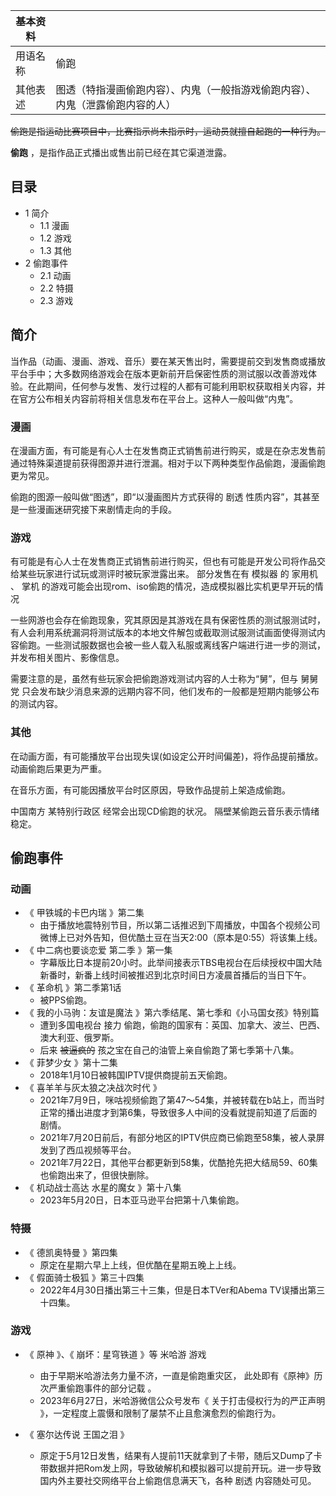|  **基本资料**  ||
|---|---|
|用语名称  |  偷跑   |
|其他表述  |  图透（特指漫画偷跑内容）、内鬼（一般指游戏偷跑内容）、内鬼（泄露偷跑内容的人）   |
  
~~偷跑是指运动比赛项目中，比赛指示尚未指示时，运动员就擅自起跑的一种行为。~~

**偷跑** ，是指作品正式播出或售出前已经在其它渠道泄露。

##  目录

  * 1  简介 
    * 1.1  漫画 
    * 1.2  游戏 
    * 1.3  其他 
  * 2  偷跑事件 
    * 2.1  动画 
    * 2.2  特摄 
    * 2.3  游戏 

##  简介

当作品（动画、漫画、游戏、音乐）要在某天售出时，需要提前交到发售商或播放平台手中；大多数网络游戏会在版本更新前开启保密性质的测试服以改善游戏体验。在此期间，任何参与发售、发行过程的人都有可能利用职权获取相关内容，并在官方公布相关内容前将相关信息发布在平台上。这种人一般叫做“内鬼”。

###  漫画

在漫画方面，有可能是有心人士在发售商正式销售前进行购买，或是在杂志发售前通过特殊渠道提前获得图源并进行泄漏。相对于以下两种类型作品偷跑，漫画偷跑更为常见。

偷跑的图源一般叫做“图透”，即“以漫画图片方式获得的  剧透  性质内容”，其甚至是一些漫画迷研究接下来剧情走向的手段。

###  游戏

有可能是有心人士在发售商正式销售前进行购买，但也有可能是开发公司将作品交给某些玩家进行试玩或测评时被玩家泄露出来。  部分发售在有  模拟器  的  家用机
、  掌机  的游戏可能会出现rom、iso偷跑的情况，造成模拟器比实机更早开玩的情况

一些网游也会存在偷跑现象，究其原因是其游戏在具有保密性质的测试服测试时，有人会利用系统漏洞将测试版本的本地文件解包或截取测试服测试画面使得测试内容偷跑。一些测试服数据也会被一些人载入私服或离线客户端进行进一步的测试，并发布相关图片、影像信息。

需要注意的是，虽然有些玩家会把偷跑游戏测试内容的人士称为“舅”，但与  舅舅党
只会发布缺少消息来源的远期内容不同，他们发布的一般都是短期内能够公布的测试内容。

###  其他

在动画方面，有可能播放平台出现失误(如设定公开时间偏差)，将作品提前播放。动画偷跑后果更为严重。

在音乐方面，有可能因播放平台时区原因，导致作品提前上架造成偷跑。

中国南方  某特别行政区  经常会出现CD偷跑的状况。  隔壁某偷跑云音乐表示情绪稳定。

##  偷跑事件

###  动画

  * 《  甲铁城的卡巴内瑞  》第二集 
    * 由于播放地震特别节目，所以第二话推迟到下周播放，中国各个视频公司微博上已对外告知，但优酷土豆在当天2:00（原本是0:55）将该集上线。 
  * 《  中二病也要谈恋爱 第二季  》第一集 
    * 字幕版比日本提前20小时。此举间接表示TBS电视台在后续授权中国大陆新番时，新番上线时间被推迟到北京时间日方凌晨首播后的当日下午。 
  * 《  革命机  》第二季第1话 
    * 被PPS偷跑。 
  * 《  我的小马驹：友谊是魔法  》第六季结尾、第七季和《小马国女孩》特别篇 
    * 遭到多国电视台  接力  偷跑，偷跑的国家有：英国、加拿大、波兰、巴西、澳大利亚、俄罗斯。 
    * 后来 ~~被逼疯的~~ 孩之宝在自己的油管上亲自偷跑了第七季第十八集。 
  * 《  菲梦少女  》第十二集 
    * 2018年1月10日被韩国IPTV提供商提前五天偷跑。 
  * 《  喜羊羊与灰太狼之决战次时代  》 
    * 2021年7月9日，咪咕视频偷跑了第47～54集，并被转载在b站上，而当时正常的播出进度才到第6集，导致很多人中间的没看就提前知道了后面的剧情。 
    * 2021年7月20日前后，有部分地区的IPTV供应商已偷跑至58集，被人录屏发到了西瓜视频等平台。 
    * 2021年7月22日，其他平台都更新到58集，优酷抢先把大结局59、60集也偷跑出来了，但很快删除。 
  * 《  机动战士高达 水星的魔女  》第十八集 
    * 2023年5月20日，日本亚马逊平台把第十八集偷跑。 

###  特摄

  * 《  德凯奥特曼  》第四集 
    * 原定在星期六早上上线，但优酷在星期五晚上上线。 
  * 《  假面骑士极狐  》第三十四集 
    * 2022年4月30日播出第三十三集，但是日本TVer和Abema TV误播出第三十四集。 

###  游戏

  * 《  原神  》、《  崩坏：星穹铁道  》等  米哈游  游戏 
    * 由于早期米哈游法务力量不济，一直是偷跑重灾区，  此处即有《原神》历次严重偷跑事件的部分记载  。 
    * 2023年6月27日，米哈游微信公众号发布《  关于打击侵权行为的严正声明  》，一定程度上震慑和限制了屡禁不止且愈演愈烈的偷跑行为。 

  * 《  塞尔达传说 王国之泪  》 
    * 原定于5月12日发售，结果有人提前11天就拿到了卡带，随后又Dump了卡带数据并把Rom发上网，导致破解机和模拟器可以提前开玩。进一步导致国内外主要社交网络平台上偷跑信息满天飞，各种  剧透  内容随处可见。 

